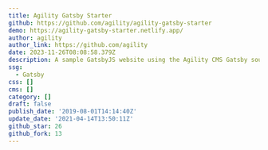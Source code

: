 ```yaml
---
title: Agility Gatsby Starter
github: https://github.com/agility/agility-gatsby-starter
demo: https://agility-gatsby-starter.netlify.app/
author: agility
author_link: https://github.com/agility
date: 2023-11-26T08:08:58.379Z
description: A sample GatsbyJS website using the Agility CMS Gatsby source plugin
ssg:
  - Gatsby
css: []
cms: []
category: []
draft: false
publish_date: '2019-08-01T14:14:40Z'
update_date: '2021-04-14T13:50:11Z'
github_star: 26
github_fork: 13
---
```


